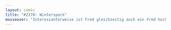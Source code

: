 ```yaml
---
layout: comic
title: "#2370: Winterspeck"
mouseover: "Interessanterweise ist Fred gleichzeitig auch ein Fred hoch."
---
```

